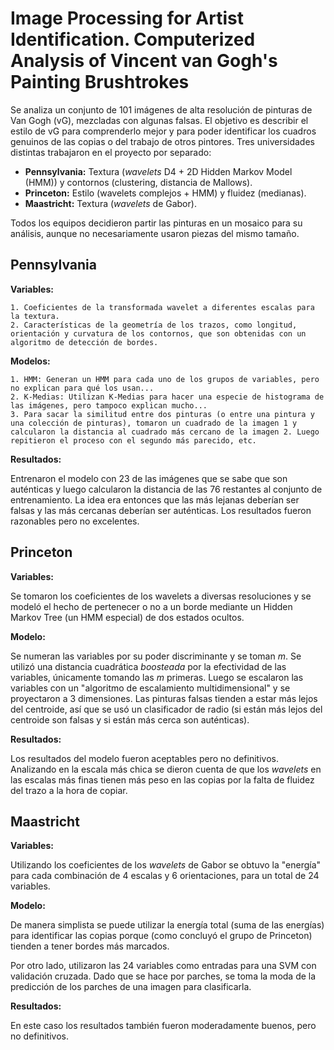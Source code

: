 Image Processing for Artist Identification. Computerized Analysis of Vincent van Gogh's Painting Brushtrokes
=============================================================

Se analiza un conjunto de 101 imágenes de alta resolución de pinturas de Van Gogh (vG), mezcladas con algunas falsas. El objetivo es describir el estilo de vG para comprenderlo mejor y para poder identificar los cuadros genuinos de las copias o del trabajo de otros pintores. Tres universidades distintas trabajaron en el proyecto por separado:

* __Pennsylvania:__ Textura (_wavelets_ D4 + 2D Hidden Markov Model (HMM)) y contornos (clustering, distancia de Mallows).
* __Princeton:__ Estilo (wavelets complejos + HMM) y fluidez (medianas).
* __Maastricht:__ Textura (_wavelets_ de Gabor).

Todos los equipos decidieron partir las pinturas en un mosaico para su análisis, aunque no necesariamente usaron piezas del mismo tamaño.

Pennsylvania
---------------------

__Variables:__

    1. Coeficientes de la transformada wavelet a diferentes escalas para la textura.
    2. Características de la geometría de los trazos, como longitud, orientación y curvatura de los contornos, que son obtenidas con un algoritmo de detección de bordes.

__Modelos:__

    1. HMM: Generan un HMM para cada uno de los grupos de variables, pero no explican para qué los usan...
    2. K-Medias: Utilizan K-Medias para hacer una especie de histograma de las imágenes, pero tampoco explican mucho...
    3. Para sacar la similitud entre dos pinturas (o entre una pintura y una colección de pinturas), tomaron un cuadrado de la imagen 1 y calcularon la distancia al cuadrado más cercano de la imagen 2. Luego repitieron el proceso con el segundo más parecido, etc.

__Resultados:__

Entrenaron el modelo con 23 de las imágenes que se sabe que son auténticas y luego calcularon la distancia de las 76 restantes al conjunto de entrenamiento. La idea era entonces que las más lejanas deberían ser falsas y las más cercanas deberían ser auténticas. Los resultados fueron razonables pero no excelentes.

Princeton
-----------------------

__Variables:__

Se tomaron los coeficientes de los wavelets a diversas resoluciones y se modeló el hecho de pertenecer o no a un borde mediante un Hidden Markov Tree (un HMM especial) de dos estados ocultos.

__Modelo:__

Se numeran las variables por su poder discriminante y se toman $m$. Se utilizó una distancia cuadrática _boosteada_ por la efectividad de las variables, únicamente tomando las $m$ primeras. Luego se escalaron las variables con un "algoritmo de escalamiento multidimensional" y se proyectaron a 3 dimensiones. Las pinturas falsas tienden a estar más lejos del centroide, así que se usó un clasificador de radio (si están más lejos del centroide son falsas y si están más cerca son auténticas).

__Resultados:__

Los resultados del modelo fueron aceptables pero no definitivos. Analizando en la escala más chica se dieron cuenta de que los _wavelets_ en las escalas más finas tienen más peso en las copias por la falta de fluidez del trazo a la hora de copiar.

Maastricht
-----------------------

__Variables:__

Utilizando los coeficientes de los _wavelets_ de Gabor se obtuvo la "energía" para cada combinación de 4 escalas y 6 orientaciones, para un total de 24 variables.

__Modelo:__

De manera simplista se puede utilizar la energía total (suma de las energías) para identificar las copias porque (como concluyó el grupo de Princeton) tienden a tener bordes más marcados.

Por otro lado, utilizaron las 24 variables como entradas para una SVM con validación cruzada. Dado que se hace por parches, se toma la moda de la predicción de los parches de una imagen para clasificarla.

__Resultados:__

En este caso los resultados también fueron moderadamente buenos, pero no definitivos.
